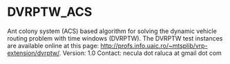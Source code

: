 # DVRPTW_ACS
Ant colony system (ACS) based algorithm for solving the dynamic vehicle routing problem with time windows (DVRPTW). The DVRPTW test instances are available online at this page: http://profs.info.uaic.ro/~mtsplib/vrp-extension/dvrptw/.
Version: 1.0
Contact: necula dot raluca at gmail dot com